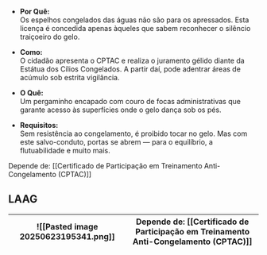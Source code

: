- **Por Quê:**  
    Os espelhos congelados das águas não são para os apressados. Esta licença é concedida apenas àqueles que sabem reconhecer o silêncio traiçoeiro do gelo.
    
- **Como:**  
    O cidadão apresenta o CPTAC e realiza o juramento gélido diante da Estátua dos Cílios Congelados. A partir daí, pode adentrar áreas de acúmulo sob estrita vigilância.
    
- **O Quê:**  
    Um pergaminho encapado com couro de focas administrativas que garante acesso às superfícies onde o gelo dança sob os pés.
    
- **Requisitos:**  
    Sem resistência ao congelamento, é proibido tocar no gelo. Mas com este salvo-conduto, portas se abrem — para o equilíbrio, a flutuabilidade e muito mais.

Depende de: [[Certificado de Participação em Treinamento Anti-Congelamento (CPTAC)]]


## LAAG 

| ![[Pasted image 20250623195341.png]] | Depende de: [[Certificado de Participação em Treinamento Anti-Congelamento (CPTAC)]]  |
| ------------------------------------ | ------------------------------------------------------------------------------------- |


